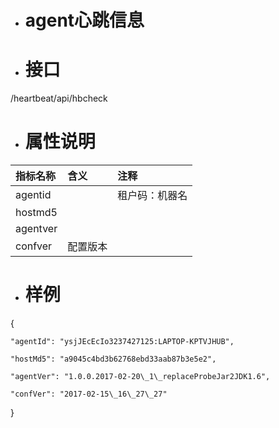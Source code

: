 * # agent心跳信息

* # 接口

/heartbeat/api/hbcheck

* # 属性说明

| **指标名称** | **含义** | **注释** |
| :--- | :--- | :--- |
| agentid |  | 租户码：机器名 |
| hostmd5 |  |  |
| agentver |  |  |
| confver | 配置版本 |  |

* # 样例

{

```
"agentId": "ysjJEcEcIo3237427125:LAPTOP-KPTVJHUB",

"hostMd5": "a9045c4bd3b62768ebd33aab87b3e5e2",

"agentVer": "1.0.0.2017-02-20\_1\_replaceProbeJar2JDK1.6",

"confVer": "2017-02-15\_16\_27\_27"
```

}

